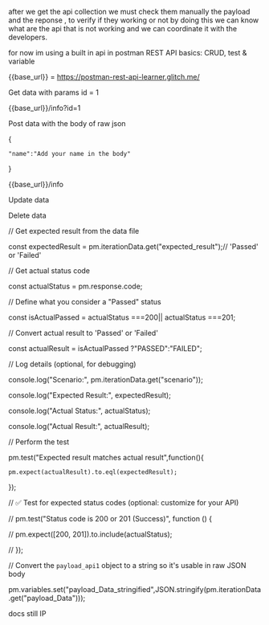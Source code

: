 after we get the api collection we must check them manually the payload and the reponse , to verify if they working or not by doing this we can know what are the api that is not working and we can coordinate it with the developers.

for now im using a built in api in postman REST API basics: CRUD, test & variable

{{base_url}} = https://postman-rest-api-learner.glitch.me/

Get data with params id = 1

{{base_url}}/info?id=1

Post data with the body of raw json

{

    "name":"Add your name in the body"

}

{{base_url}}/info

Update data

Delete data

// Get expected result from the data file

const expectedResult = pm.iterationData.get("expected_result");// 'Passed' or 'Failed'

// Get actual status code

const actualStatus = pm.response.code;

// Define what you consider a "Passed" status

const isActualPassed = actualStatus ===200|| actualStatus ===201;

// Convert actual result to 'Passed' or 'Failed'

const actualResult = isActualPassed ?"PASSED":"FAILED";

// Log details (optional, for debugging)

console.log("Scenario:", pm.iterationData.get("scenario"));

console.log("Expected Result:", expectedResult);

console.log("Actual Status:", actualStatus);

console.log("Actual Result:", actualResult);

// Perform the test

pm.test("Expected result matches actual result",function(){

    pm.expect(actualResult).to.eql(expectedResult);

});

// ✅ Test for expected status codes (optional: customize for your API)

// pm.test("Status code is 200 or 201 (Success)", function () {

//     pm.expect([200, 201]).to.include(actualStatus);

// });

// Convert the `payload_api1` object to a string so it's usable in raw JSON body

pm.variables.set("payload_Data_stringified",JSON.stringify(pm.iterationData.get("payload_Data")));



docs still IP
